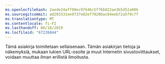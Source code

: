```yaml
---
ms.openlocfilehash: 2aede24aff98ec97646c5f76b022ae3b5d52a08b
ms.sourcegitcommit: ad203331ee9737e82ef70206ac04eeb72a5f9c7f
ms.translationtype: MT
ms.contentlocale: fi-FI
ms.lasthandoff: 06/18/2019
ms.locfileid: "67226844"
---
```

Tämä asiakirja toimitetaan sellaisenaan. Tämän asiakirjan tietoja ja näkemyksiä, mukaan lukien URL-osoite ja muut Internetin sivustoviittaukset, voidaan muuttaa ilman erillistä ilmoitusta.